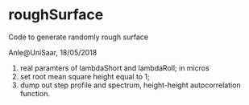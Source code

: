 # roughSurface
Code to generate randomly rough surface

Anle@UniSaar, 18/05/2018

1. real paramters of lambdaShort and lambdaRoll; in micros
2. set root mean square height equal to 1;
3. dump out step profile and spectrum, height-height autocorrelation function.
